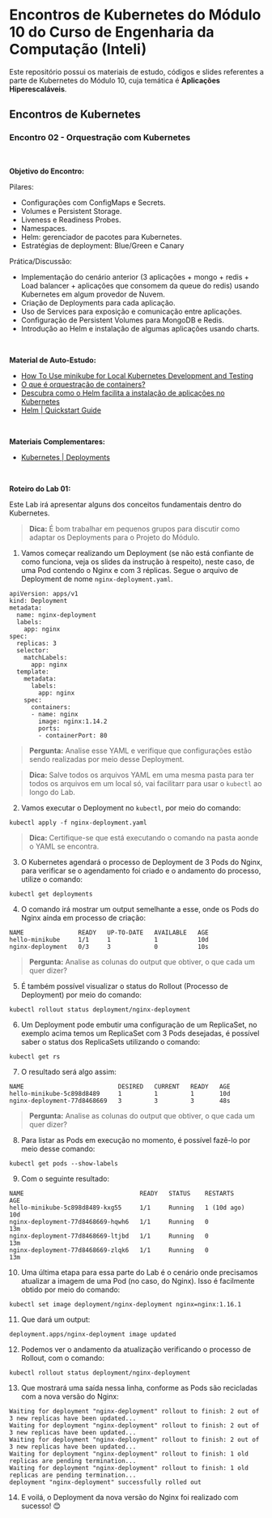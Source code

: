 # Encontros de Kubernetes do Módulo 10 do Curso de Engenharia da Computação (Inteli)

Este repositório possui os materiais de estudo, códigos e slides referentes a parte de Kubernetes do Módulo 10, cuja temática é **Aplicações Hiperescaláveis**.


## Encontros de Kubernetes

### Encontro 02 - Orquestração com Kubernetes ###

<br/>

**Objetivo do Encontro:**

Pilares: 
- Configurações com ConfigMaps e Secrets.
- Volumes e Persistent Storage.
- Liveness e Readiness Probes.
- Namespaces.
- Helm: gerenciador de pacotes para Kubernetes.
- Estratégias de deployment: Blue/Green e Canary

Prática/Discussão:
- Implementação do cenário anterior (3 aplicações + mongo + redis + Load balancer + aplicações que consomem da queue do redis) usando Kubernetes em algum provedor de Nuvem.
- Criação de Deployments para cada aplicação.
- Uso de Services para exposição e comunicação entre aplicações.
- Configuração de Persistent Volumes para MongoDB e Redis.
- Introdução ao Helm e instalação de algumas aplicações usando charts.

<br/>

**Material de Auto-Estudo:**

- [How To Use minikube for Local Kubernetes Development and Testing](https://www.digitalocean.com/community/tutorials/how-to-use-minikube-for-local-kubernetes-development-and-testing)
- [O que é orquestração de containers?](https://www.redhat.com/pt-br/topics/containers/what-is-container-orchestration)
- [Descubra como o Helm facilita a instalação de aplicações no Kubernetes](https://blog.4linux.com.br/o-gerenciador-de-pacotes-helm/)
- [Helm | Quickstart Guide](https://helm.sh/docs/intro/quickstart/)

<br/>

**Materiais Complementares:**

- [Kubernetes | Deployments](https://kubernetes.io/docs/concepts/workloads/controllers/deployment/)


<br/>

**Roteiro do Lab 01:**

Este Lab irá apresentar alguns dos conceitos fundamentais dentro do Kubernetes.

> **Dica:** É bom trabalhar em pequenos grupos para discutir como adaptar os Deployments para o Projeto do Módulo.

1. Vamos começar realizando um Deployment (se não está confiante de como funciona, veja os slides da instrução à respeito), neste caso, de uma Pod contendo o Nginx e com 3 réplicas. Segue o arquivo de Deployment de nome `nginx-deployment.yaml`.

```
apiVersion: apps/v1
kind: Deployment
metadata:
  name: nginx-deployment
  labels:
    app: nginx
spec:
  replicas: 3
  selector:
    matchLabels:
      app: nginx
  template:
    metadata:
      labels:
        app: nginx
    spec:
      containers:
      - name: nginx
        image: nginx:1.14.2
        ports:
        - containerPort: 80
```
> **Pergunta:** Analise esse YAML e verifique que configurações estão sendo realizadas por meio desse Deployment.

> **Dica:** Salve todos os arquivos YAML em uma mesma pasta para ter todos os arquivos em um local só, vai facilitarr para usar o `kubectl` ao longo do Lab.

2. Vamos executar o Deployment no `kubectl`, por meio do comando:

```
kubectl apply -f nginx-deployment.yaml
```

> **Dica:** Certifique-se que está executando o comando na pasta aonde o YAML se encontra.

3. O Kubernetes agendará o processo de Deployment de 3 Pods do Nginx, para verificar se o agendamento foi criado e o andamento do processo, utilize o comando:

```
kubectl get deployments
```

4. O comando irá mostrar um output semelhante a esse, onde os Pods do Nginx ainda em processo de criação:

```
NAME               READY   UP-TO-DATE   AVAILABLE   AGE
hello-minikube     1/1     1            1           10d
nginx-deployment   0/3     3            0           10s
```

> **Pergunta:** Analise as colunas do output que obtiver, o que cada um quer dizer?

5. É também possível visualizar o status do Rollout (Processo de Deployment) por meio do comando:

```
kubectl rollout status deployment/nginx-deployment
```

6. Um Deployment pode embutir uma configuração de um ReplicaSet, no exemplo acima temos um ReplicaSet com 3 Pods desejadas, é possível saber o status dos ReplicaSets utilizando o comando:

```
kubectl get rs
```

7. O resultado será algo assim:

```
NAME                          DESIRED   CURRENT   READY   AGE
hello-minikube-5c898d8489     1         1         1       10d
nginx-deployment-77d8468669   3         3         3       48s
```

> **Pergunta:** Analise as colunas do output que obtiver, o que cada um quer dizer?

8. Para listar as Pods em execução no momento, é possível fazê-lo por meio desse comando:

```
kubectl get pods --show-labels
```

9. Com o seguinte resultado:

```
NAME                                READY   STATUS    RESTARTS      AGE
hello-minikube-5c898d8489-kxg55     1/1     Running   1 (10d ago)   10d
nginx-deployment-77d8468669-hqwh6   1/1     Running   0             13m
nginx-deployment-77d8468669-ltjbd   1/1     Running   0             13m
nginx-deployment-77d8468669-zlqk6   1/1     Running   0             13m
```

10. Uma última etapa para essa parte do Lab é o cenário onde precisamos atualizar a imagem de uma Pod (no caso, do Nginx). Isso é facilmente obtido por meio do comando:

```
kubectl set image deployment/nginx-deployment nginx=nginx:1.16.1
```

11. Que dará um output:

```
deployment.apps/nginx-deployment image updated
```

12. Podemos ver o andamento da atualização verificando o processo de Rollout, com o comando:

```
kubectl rollout status deployment/nginx-deployment
```

13. Que mostrará uma saída nessa linha, conforme as Pods são recicladas com a nova versão do Nginx:

```
Waiting for deployment "nginx-deployment" rollout to finish: 2 out of 3 new replicas have been updated...
Waiting for deployment "nginx-deployment" rollout to finish: 2 out of 3 new replicas have been updated...
Waiting for deployment "nginx-deployment" rollout to finish: 2 out of 3 new replicas have been updated...
Waiting for deployment "nginx-deployment" rollout to finish: 1 old replicas are pending termination...
Waiting for deployment "nginx-deployment" rollout to finish: 1 old replicas are pending termination...
deployment "nginx-deployment" successfully rolled out
```

14. E voilá, o Deployment da nova versão do Nginx foi realizado com sucesso! :blush: